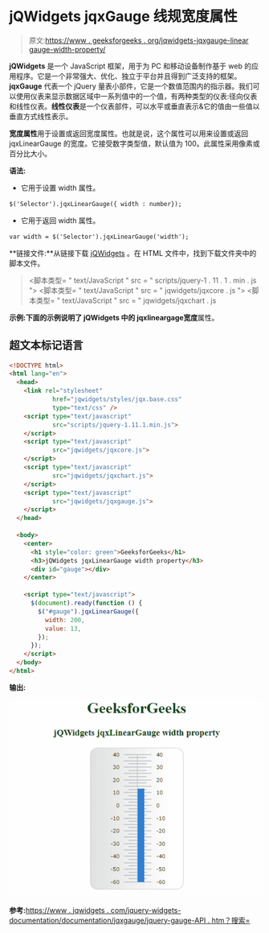 # jQWidgets jqxGauge 线规宽度属性

> 原文:[https://www . geeksforgeeks . org/jqwidgets-jqxgauge-linear gauge-width-property/](https://www.geeksforgeeks.org/jqwidgets-jqxgauge-lineargauge-width-property/)

**jQWidgets** 是一个 JavaScript 框架，用于为 PC 和移动设备制作基于 web 的应用程序。它是一个非常强大、优化、独立于平台并且得到广泛支持的框架。 **jqxGauge** 代表一个 jQuery 量表小部件，它是一个数值范围内的指示器。我们可以使用仪表来显示数据区域中一系列值中的一个值，有两种类型的仪表:径向仪表和线性仪表。**线性仪表**是一个仪表部件，可以水平或垂直表示&它的值由一些值以垂直方式线性表示。

**宽度属性**用于设置或返回宽度属性。也就是说，这个属性可以用来设置或返回 jqxLinearGauge 的宽度。它接受数字类型值，默认值为 100。此属性采用像素或百分比大小。

**语法:**

*   它用于设置 width 属性。

```html
$('Selector').jqxLinearGauge({ width : number});
```

*   它用于返回 width 属性。

```html
var width = $('Selector').jqxLinearGauge('width');
```

**链接文件:**从链接下载 [jQWidgets](https://www.jqwidgets.com/download/Download) 。在 HTML 文件中，找到下载文件夹中的脚本文件。

> <link rel="”stylesheet”" href="”jqwidgets/styles/jqx.base.css”" type="”text/css”">
> <脚本类型= " text/JavaScript " src = " scripts/jquery-1 . 11 . 1 . min . js "></脚本类型>
> <脚本类型= " text/JavaScript " src = " jqwidgets/jqxcore . js "></脚本类型>
> <脚本类型= " text/JavaScript " src = " jqwidgets/jqxchart . js

**示例:**下面的示例说明了 jQWidgets 中的 jqxlineargage**宽度**属性。

## 超文本标记语言

```html
<!DOCTYPE html>
<html lang="en">
  <head>
    <link rel="stylesheet"
            href="jqwidgets/styles/jqx.base.css"
            type="text/css" />
    <script type="text/javascript" 
            src="scripts/jquery-1.11.1.min.js">
    </script>
    <script type="text/javascript" 
            src="jqwidgets/jqxcore.js">
    </script>
    <script type="text/javascript" 
            src="jqwidgets/jqxchart.js">
    </script>
    <script type="text/javascript" 
            src="jqwidgets/jqxgauge.js">
    </script>
  </head>

  <body>
    <center>
      <h1 style="color: green">GeeksforGeeks</h1>
      <h3>jQWidgets jqxLinearGauge width property</h3>
      <div id="gauge"></div>
    </center>

    <script type="text/javascript">
      $(document).ready(function () {
        $("#gauge").jqxLinearGauge({
          width: 200,
          value: 13,
        });
      });
    </script>
  </body>
</html>
```

**输出:**

![](img/fcc41ca5809eb46ea01fa46a0884bb3c.png)

**参考:**[https://www . jqwidgets . com/jquery-widgets-documentation/documentation/jqxgauge/jquery-gauge-API . htm？搜索=](https://www.jqwidgets.com/jquery-widgets-documentation/documentation/jqxgauge/jquery-gauge-api.htm?search=)